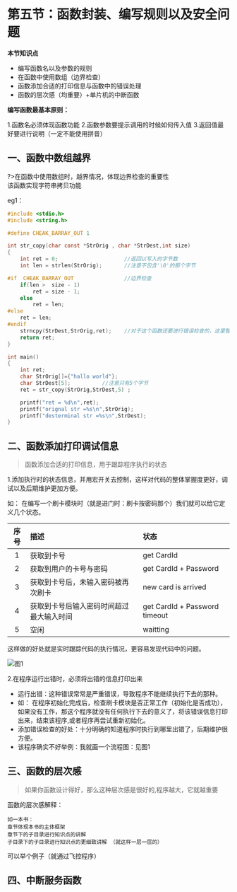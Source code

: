 # 第五节：函数封装、编写规则以及安全问题

**本节知识点**

- 编写函数名以及参数的规则
- 在函数中使用数组（边界检查）
- 函数添加合适的打印信息与函数中的错误处理
- 函数的层次感（均重要）+单片机的中断函数

**编写函数最基本原则：**

1.函数名必须体现函数功能
2.函数参数要提示调用的时候如何传入值
3.返回值最好要进行说明（一定不能使用拼音）

## 一、函数中数组越界

?>在函数中使用数组时，越界情况，体现边界检查的重要性
<br>
该函数实现字符串拷贝功能

eg1：

```c
#include <stdio.h>
#include <string.h>

#define CHEAK_BARRAY_OUT 1

int str_copy(char const *StrOrig , char *StrDest,int size)   
{
    int ret = 0;                     //返回以写入的字节数
    int len = strlen(StrOrig);       //注意不包含'\0'的那个字节

#if  CHEAK_BARRAY_OUT                //边界检查
    if(len >  size - 1)                          
        ret = size - 1;
    else
        ret = len;
#else
    ret = len;
#endif
    strncpy(StrDest,StrOrig,ret);    //对于这个函数还要进行错误检查的，这里暂时不进行
    return ret;
}

int main()
{
    int ret;
    char StrOrig[]={"hallo world"};
    char StrDest[5];          //注意只有5个字节
    ret = str_copy(StrOrig,StrDest,5) ;

    printf("ret = %d\n",ret);
    printf("orignal str =%s\n",StrOrig);
    printf("desterminal str =%s\n",StrDest);
}
```

## 二、函数添加打印调试信息


> 函数添加合适的打印信息，用于跟踪程序执行的状态

1.添加执行时的状态信息，并用宏开关去控制，这样对代码的整体掌握度更好，调试以及后期维护更加方便。

如： 在编写一个刷卡模块时（就是进门时：刷卡按密码那个）我们就可以给它定义几个状态。

|  序号  | 描述                   | 状态                            |
| :--: | :------------------- | :---------------------------- |
|  1   | 获取到卡号                | get CardId                    |
|  2   | 获取到用户的卡号与密码          | get CardId + Password         |
|  3   | 获取到卡号后，未输入密码被再次刷卡    | new card is arrived           |
|  4   | 获取到卡号后输入密码时间超过最大输入时间 | get CardId + Password timeout |
|  5   | 空闲                   | waitting                      |



这样做的好处就是实时跟踪代码的执行情况，更容易发现代码中的问题。

![图1](http://upload-images.jianshu.io/upload_images/6757403-53bb487c0e282c6d.png?imageMogr2/auto-orient/strip%7CimageView2/2/w/1240)


2.在程序运行出错时，必须将出错的信息打印出来

- 运行出错：这种错误常常是严重错误，导致程序不能继续执行下去的那种。
- 如： 在程序初始化完成后，检查刷卡模块是否正常工作（初始化是否成功），如果没有工作，那这个程序就没有任何执行下去的意义了，将该错误信息打印出来，结束该程序,或者程序再尝试重新初始化。
- 添加错误检查的好处：十分明确的知道程序时执行到哪里出错了，后期维护很方便。
- 该程序确实不好举例：我就画一个流程图：见图1


## 三、函数的层次感

> 如果你函数设计得好，那么这种层次感是很好的,程序越大，它就越重要

函数的层次感解释：

    如一本书：
    章节体现本书的主体框架
    章节下的子目录进行知识点的讲解
    子目录下的子目录进行知识点的更细致讲解 （就这样一层一层的）

可以举个例子（就通过飞控程序）


## 四、中断服务函数
